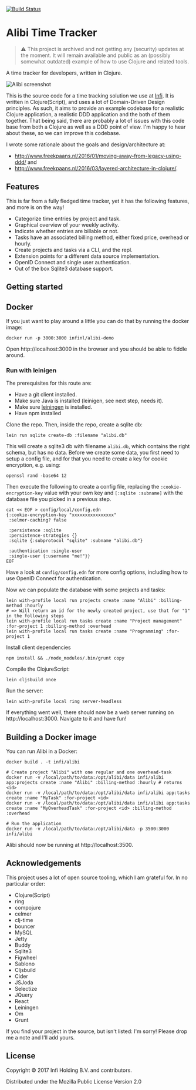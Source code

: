 [![Build Status](https://travis-ci.org/infi-nl/alibi.svg?branch=master)](https://travis-ci.org/infi-nl/alibi)

# Alibi Time Tracker

> ⚠️ This project is archived and not getting any (security) updates at the moment. It will remain available and public as an (possibly somewhat outdated) example of how to use Clojure and related tools.

A time tracker for developers, written in Clojure.

![Alibi screenshot](docs/screenshot-2.png)

This is the source code for a time tracking solution we use at [Infi](https://infi.nl). It is written in Clojure(Script), and uses a lot of Domain-Driven Design principles. As such, it aims to provide an example codebase for a realistic Clojure application, a realistic DDD application and the both of them together. That being said, there are probably a lot of issues with this code base from both a Clojure as well as a DDD point of view. I'm happy to hear about these, so we can improve this codebase.

I wrote some rationale about the goals and design/architecture at:

- http://www.freekpaans.nl/2016/01/moving-away-from-legacy-using-ddd/ and 
- http://www.freekpaans.nl/2016/03/layered-architecture-in-clojure/.

## Features

This is far from a fully fledged time tracker, yet it has the following features, and more is on the way!

* Categorize time entries by project and task.
* Graphical overview of your weekly activity.
* Indicate whether entries are billable or not.
* Tasks have an associated billing method, either fixed price, overhead or hourly.
* Create projects and tasks via a CLI, and the repl.
* Extension points for a different data source implementation.
* OpenID Connect and single user authentication.
* Out of the box Sqlite3 database support.

## Getting started

## Docker

If you just want to play around a little you can do that by running the docker image:

```
docker run -p 3000:3000 infinl/alibi-demo
```

Open http://localhost:3000 in the browser and you should be able to fiddle around.

### Run with leinigen

The prerequisites for this route are:

- Have a git client installed.
- Make sure Java is installed (leinigen, see next step, needs it).
- Make sure [leiningen](https://leiningen.org/) is installed.
- Have npm installed

Clone the repo. Then, inside the repo, create a sqlite db:

```
lein run sqlite create-db :filename "alibi.db"
```

This will create a sqlite3 db with filename `alibi.db`, which contains the right schema, but has no data. Before we create some data, you first need to setup a config file, and for that you need to create a key for cookie encryption, e.g. using: 

```
openssl rand -base64 12
```

Then execute the following to create a config file, replacing the `:cookie-encryption-key` value with your own key and `[:sqlite :subname]` with the database file you picked in a previous step.

```
cat << EOF > config/local/config.edn
{:cookie-encryption-key "xxxxxxxxxxxxxxxx"
 :selmer-caching? false

 :persistence :sqlite
 :persistence-strategies {}
 :sqlite {:subprotocol "sqlite" :subname "alibi.db"}

 :authentication :single-user
 :single-user {:username "me!"}}
EOF
```

Have a look at `config/config.edn` for more config options, including how to use OpenID Connect for authentication.

Now we can populate the database with some projects and tasks:

```
lein with-profile local run projects create :name "Alibi" :billing-method :hourly
# => Will return an id for the newly created project, use that for "1" in the following steps
lein with-profile local run tasks create :name "Project management" :for-project 1 :billing-method :overhead
lein with-profile local run tasks create :name "Programming" :for-project 1
```

Install client dependencies
```
npm install && ./node_modules/.bin/grunt copy
```

Compile the ClojureScript:

```
lein cljsbuild once
```

Run the server:

```
lein with-profile local ring server-headless
```

If everything went well, there should now be a web server running on http://localhost:3000. Navigate to it and have fun!

## Building a Docker image

You can run Alibi in a Docker:

```
docker build . -t infi/alibi

# Create project "Alibi" with one regular and one overhead-task
docker run -v /local/path/to/data:/opt/alibi/data infi/alibi app:projects create :name "Alibi" :billing-method :hourly # returns <id>
docker run -v /local/path/to/data:/opt/alibi/data infi/alibi app:tasks create :name "MyTask" :for-project <id>
docker run -v /local/path/to/data:/opt/alibi/data infi/alibi app:tasks create :name "MyOverheadTask" :for-project <id> :billing-method :overhead

# Run the application
docker run -v /local/path/to/data:/opt/alibi/data -p 3500:3000 infi/alibi
```

Alibi should now be running at http://localhost:3500.

## Acknowledgements

This project uses a lot of open source tooling, which I am grateful for. In no particular order:

* Clojure(Script)
* ring
* compojure
* celmer
* clj-time
* bouncer
* MySQL
* Jetty
* Buddy
* Sqlite3
* Figwheel
* Sablono
* Cljsbuild
* Cider
* JSJoda
* Selectize
* JQuery
* React
* Leiningen
* Om
* Grunt

If you find your project in the source, but isn't listed: I'm sorry! Please drop me a note and I'll add yours.

## License

Copyright © 2017 Infi Holding B.V. and contributors.

Distributed under the Mozilla Public License Version 2.0
